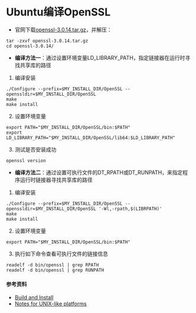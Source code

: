 # Ubuntu编译OpenSSL

- 官网下载[openssl-3.0.14.tar.gz](https://www.openssl.org/source/)，并解压：

```
tar -zxvf openssl-3.0.14.tar.gz
cd openssl-3.0.14/
```

- **编译方法一**：通过设置环境变量LD_LIBRARY_PATH，指定链接器在运行时寻找共享库的路径

1. 编译安装

```
./Configure --prefix=$MY_INSTALL_DIR/OpenSSL --openssldir=$MY_INSTALL_DIR/OpenSSL
make
make install
```

2. 设置环境变量

```
export PATH="$MY_INSTALL_DIR/OpenSSL/bin:$PATH"
export LD_LIBRARY_PATH="$MY_INSTALL_DIR/OpenSSL/lib64:$LD_LIBRARY_PATH"
```

3. 测试是否安装成功

```
openssl version
```

- **编译方法二**：通过设置可执行文件的DT_RPATH或DT_RUNPATH，来指定程序运行时链接器寻找共享库的路径

1. 编译安装

```
./Configure --prefix=$MY_INSTALL_DIR/OpenSSL --openssldir=$MY_INSTALL_DIR/OpenSSL '-Wl,-rpath,$(LIBRPATH)'
make
make install
```

2. 设置环境变量

```
export PATH="$MY_INSTALL_DIR/OpenSSL/bin:$PATH"
```

3. 执行如下命令查看可执行文件的链接信息

```
readelf -d bin/openssl | grep RPATH
readelf -d bin/openssl | grep RUNPATH
```

#### 参考资料

- [Build and Install](https://github.com/openssl/openssl/blob/master/INSTALL.md)
- [Notes for UNIX-like platforms](https://github.com/openssl/openssl/blob/master/NOTES-UNIX.md)
